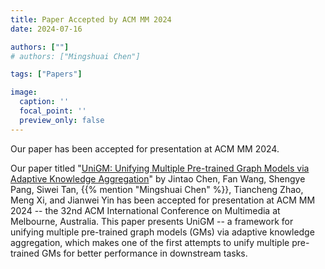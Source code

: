 ```yaml
---
title: Paper Accepted by ACM MM 2024
date: 2024-07-16

authors: [""]
# authors: ["Mingshuai Chen"]

tags: ["Papers"]

image:
  caption: ''
  focal_point: ''
  preview_only: false
---
```


Our paper has been accepted for presentation at ACM MM 2024.

<!--more-->

Our paper titled "[UniGM: Unifying Multiple Pre-trained Graph Models via Adaptive Knowledge Aggregation](/publication/chen-acmmm2024/)" by Jintao Chen, Fan Wang, Shengye Pang, Siwei Tan, {{% mention "Mingshuai Chen" %}}, Tiancheng Zhao, Meng Xi, and Jianwei Yin has been accepted for presentation at ACM MM 2024 -- the 32nd ACM International Conference on Multimedia at Melbourne, Australia. This paper presents UniGM -- a framework for unifying multiple pre-trained graph models (GMs) via
adaptive knowledge aggregation, which makes one of the first attempts to unify multiple pre-trained GMs for better performance in downstream tasks.
